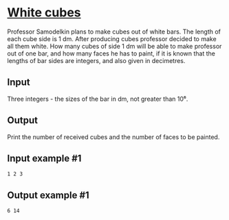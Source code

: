 # [White cubes](https://www.e-olymp.com/en/problems/478)
Professor Samodelkin plans to make cubes out of white bars. The length of each cube side is 1 dm. After producing cubes professor decided to make all them white. How many cubes of side 1 dm will be able to make professor out of one bar, and how many faces he has to paint, if it is known that the lengths of bar sides are integers, and also given in decimetres.

## Input
Three integers - the sizes of the bar in dm, not greater than 10⁶.

## Output
Print the number of received cubes and the number of faces to be painted.

## Input example #1
```
1 2 3
```

## Output example #1
```
6 14
```

